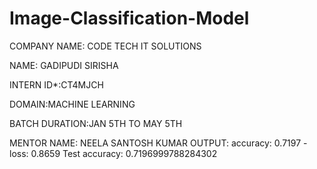 # Image-Classification-Model
COMPANY NAME: CODE TECH IT SOLUTIONS

NAME: GADIPUDI SIRISHA

INTERN ID*:CT4MJCH

DOMAIN:MACHINE LEARNING

BATCH DURATION:JAN 5TH TO MAY 5TH

MENTOR NAME: NEELA SANTOSH KUMAR
OUTPUT: accuracy: 0.7197 - loss: 0.8659
Test accuracy: 0.7196999788284302
